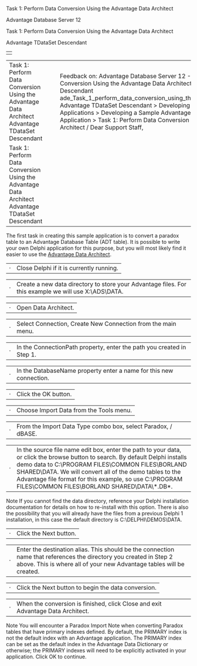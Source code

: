 Task 1: Perform Data Conversion Using the Advantage Data Architect




Advantage Database Server 12  

Task 1: Perform Data Conversion Using the Advantage Data Architect

Advantage TDataSet Descendant

|  |
| --- |
|  |

|  |  |  |  |  |
| --- | --- | --- | --- | --- |
| Task 1: Perform Data Conversion Using the Advantage Data Architect  Advantage TDataSet Descendant |  |  | Feedback on: Advantage Database Server 12 - Task 1: Perform Data Conversion Using the Advantage Data Architect Advantage TDataSet Descendant ade\_Task\_1\_perform\_data\_conversion\_using\_the\_advantage\_data\_architect Advantage TDataSet Descendant > Developing and Distributing Applications > Developing a Sample Advantage-Enabled Delphi Application > Task 1: Perform Data Conversion Using the Advantage Data Architect / Dear Support Staff, |  |
| Task 1: Perform Data Conversion Using the Advantage Data Architect  Advantage TDataSet Descendant |  |  |  |  |

The first task in creating this sample application is to convert a paradox table to an Advantage Database Table (ADT table). It is possible to write your own Delphi application for this purpose, but you will most likely find it easier to use the [Advantage Data Architect](ade_advantage_data_architect.htm).

|  |  |
| --- | --- |
| · | Close Delphi if it is currently running. |

|  |  |
| --- | --- |
| · | Create a new data directory to store your Advantage files. For this example we will use X:\ADS\DATA. |

|  |  |
| --- | --- |
| · | Open Data Architect. |

|  |  |
| --- | --- |
| · | Select Connection, Create New Connection from the main menu. |

|  |  |
| --- | --- |
| · | In the ConnectionPath property, enter the path you created in Step 1. |

|  |  |
| --- | --- |
| · | In the DatabaseName property enter a name for this new connection. |

|  |  |
| --- | --- |
| · | Click the OK button. |

|  |  |
| --- | --- |
| · | Choose Import Data from the Tools menu. |

|  |  |
| --- | --- |
| · | From the Import Data Type combo box, select Paradox, / dBASE. |

|  |  |
| --- | --- |
| · | In the source file name edit box, enter the path to your data, or click the browse button to search. By default Delphi installs demo data to C:\PROGRAM FILES\COMMON FILES\BORLAND SHARED\DATA. We will convert all of the demo tables to the Advantage file format for this example, so use C:\PROGRAM FILES\COMMON FILES\BORLAND SHARED\DATA\\*.DB\*. |

Note If you cannot find the data directory, reference your Delphi installation documentation for details on how to re-install with this option. There is also the possibility that you will already have the files from a previous Delphi 1 installation, in this case the default directory is C:\DELPHI\DEMOS\DATA.

|  |  |
| --- | --- |
| · | Click the Next button. |

|  |  |
| --- | --- |
| · | Enter the destination alias. This should be the connection name that references the directory you created in Step 2 above. This is where all of your new Advantage tables will be created. |

|  |  |
| --- | --- |
| · | Click the Next button to begin the data conversion. |

|  |  |
| --- | --- |
| · | When the conversion is finished, click Close and exit Advantage Data Architect. |

Note You will encounter a Paradox Import Note when converting Paradox tables that have primary indexes defined. By default, the PRIMARY index is not the default index with an Advantage application. The PRIMARY index can be set as the default index in the Advantage Data Dictionary or otherwise; the PRIMARY indexes will need to be explicitly activated in your application. Click OK to continue.